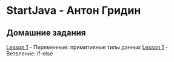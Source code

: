 # StartJava - Антон Гридин
## Домашние задания
[Lesson 1](https://github.com/OEMG/StartJava/blob/main/VariablesTheme.java) - Переменные: примитивные типы данных
[Lesson 1](https://github.com/OEMG/StartJava/blob/main/IfElseStatementTheme.java) - Ветвление: if-else
